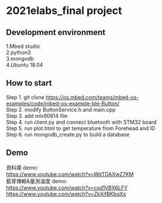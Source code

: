 2021elabs_final project
===
Development environment
---
1.Mbed studio<br>
2.python3<br>
3.mongodb<br>
4.Ubuntu 18.04

How to start
---
Step 1. git clone https://os.mbed.com/teams/mbed-os-examples/code/mbed-os-example-ble-Button/<br>
Step 2. modify ButtonService.h and main.cpp<br>
Step 3. add mlx90614 file<br>
Step 4. run client.py and connect bluetooth with STM32 board<br>
Step 5. run plot.html to get temperature from Forehead and ID<br>
Step 6. run mongodb_create.py to build a database<br>

Demo
---
資料庫 demo:<br>
https://www.youtube.com/watch?v=WdTDAXwZ7KM<br>
藍芽傳輸&量測溫度 demo:<br>
https://www.youtube.com/watch?v=csd1VBX6LFY<br>
https://www.youtube.com/watch?v=ZkXifBKbqXs<br>
